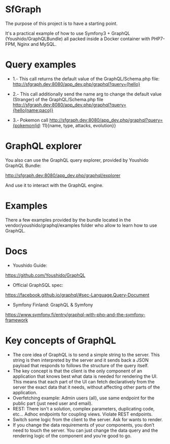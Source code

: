 SfGraph
=======

The purpose of this project is to have a starting point.

It's a practical example of how to use Symfony3 + GraphQL (Youshido/GraphQLBundle) all packed inside a Docker container 
with PHP7-FPM, Nginx and MySQL.

Query examples
==============

* 1.- This call returns the default value of the GraphQL/Schema.php file:
http://sfgraph.dev:8080/app_dev.php/graphql?query={hello}

* 2.- This call additionally send the name arg to change the default value (Stranger) of the GraphQL/Schema.php file
http://sfgraph.dev:8080/app_dev.php/graphql?query={hello(name:paco)}

* 3.- Pokemon call
http://sfgraph.dev:8080/app_dev.php/graphql?query={pokemon(id: 11){name, type, attacks, evolution}}

GraphQL explorer
================

You also can use the GraphQL query explorer, provided by Youshido GraphQL Bundle:

http://sfgraph.dev:8080/app_dev.php/graphql/explorer

And use it to interact with the GraphQL engine.

Examples
========

There a few examples provided by the bundle located in the vendor/youshido/graphql/examples folder who allow to learn 
how to use GraphQL.

Docs
====

* Youshido Guide:

https://github.com/Youshido/GraphQL

* Official GraphSQL spec:

https://facebook.github.io/graphql/#sec-Language.Query-Document

* Symfony Finland: GraphQL & Symfony

https://www.symfony.fi/entry/graphql-with-php-and-the-symfony-framework

Key concepts of GraphQL
=======================

* The core idea of GraphQL is to send a simple string to the server. This string is then interpreted by the server and it sends back a JSON payload that responds to follows the structure of the query itself.
* The key concept is that the client is the only component of an application that knows best what data is needed for rendering the UI. This means that each part of the UI can fetch declaratively from the server the exact data that it needs, without affecting other parts of the application.
* Overfetching example: Admin users (all), use same endpoint for the public part (just need user and email). 
* REST: There isn't a solution, complex parameters, duplicating code, etc... Adhoc endpoints for coupling views. Violate REST endpoints.
* Switch some logic from the client to the server. Ask for wants to render.
* If you change the data requirements of your components, you don’t need to touch the server. You can just change the data query and the rendering logic of the component and you’re good to go.


